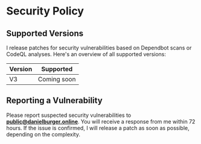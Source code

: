# Security Policy

## Supported Versions

I release patches for security vulnerabilities based on Dependbot scans or CodeQL analyses. Here's an overview of all supported versions:

| Version | Supported   |
| ------- | ----------- |
| V3      | Coming soon |

## Reporting a Vulnerability

Please report suspected security vulnerabilities to **[public@danielburger.online](mailto:public@danielburger.online)**. You will receive a response from me within 72 hours. If the issue is confirmed, I will release a patch as soon as possible, depending on the complexity.
